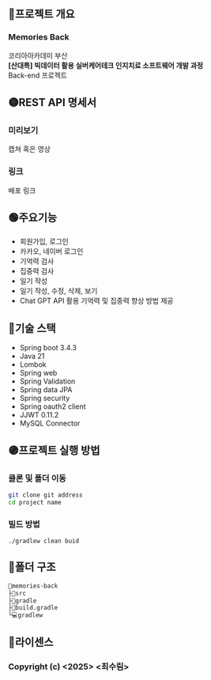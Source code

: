 ## 🔴프로젝트 개요
### Memories Back
코리아아카데미 부산  
**[산대특] 빅데이터 활용 실버케어테크 인지치료
소프트웨어 개발 과정**  
Back-end 프로젝트

## 🟡REST API 명세서
### 미리보기
캡쳐 혹은 영상
### 링크
배포 링크

## 🟢주요기능
- 회원가입, 로그인
- 카카오, 네이버 로그인
- 기억력 검사
- 집중력 검사
- 일기 작성
- 일기 작성, 수정, 삭제, 보기
- Chat GPT API 활용 기억력 및 집중력 향상 방법 제공

## 🔵기술 스택
- Spring boot 3.4.3
- Java 21
- Lombok
- Spring web
- Spring Validation
- Spring data JPA
- Spring security
- Spring oauth2 client
- JJWT 0.11.2
- MySQL Connector

## 🟣프로젝트 실행 방법
### 클론 및 폴더 이동
```bash
git clone git address
cd project name
```

### 빌드 방법
```
./gradlew clean buid
```

## 📁폴더 구조
```md
📂memories-back                                                                                                                                                                                                                                                                                                                                                                                                       
├📂src
├📂gradle
├📃build.gradle
└💻gradlew
```

## 📑라이센스
### Copyright (c) <2025> <최수림>
